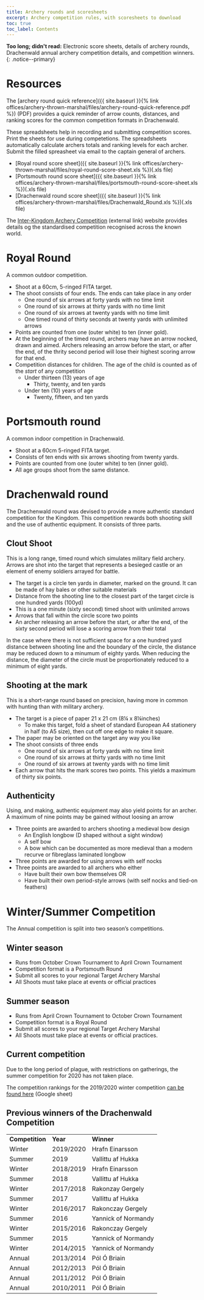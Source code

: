 ```yaml
---
title: Archery rounds and scoresheets 
excerpt: Archery competition rules, with scoresheets to download
toc: true
toc_label: Contents
---
```


__Too long; didn't read:__ Electronic score sheets, details of archery rounds, Drachenwald annual archery competition details, and competition winners. 
{: .notice--primary}

# Resources

The [archery round quick reference]({{ site.baseurl }}{% link offices/archery-thrown-marshal/files/archery-round-quick-reference.pdf %}) (PDF) provides a quick reminder of arrow counts, distances, and ranking scores for the common competition formats in Drachenwald.

These spreadsheets help in recording and submitting competition scores. Print the sheets for use during competetions. The spreadsheets automatically calculate archers totals and ranking levels for each archer. Submit the filled spreasheet via email to the captain general of archers.
* [Royal round score sheet]({{ site.baseurl }}{% link offices/archery-thrown-marshal/files/royal-round-score-sheet.xls %})(.xls file)
* [Portsmouth round score sheet]({{ site.baseurl }}{% link offices/archery-thrown-marshal/files/portsmouth-round-score-sheet.xls %})(.xls file)
* [Drachenwald round score sheet]({{ site.baseurl }}{% link offices/archery-thrown-marshal/files/Drachenwald_Round.xls %})(.xls file)


The [Inter-Kingdom Archery Competition](http://scores-sca.org/home/index.php?R=10) (external link) website provides details og the standardised competition recognised across the known world.

# Royal Round

A common outdoor competition.

* Shoot at a 60cm, 5-ringed FITA target.
* The shoot consists of four ends. The ends can take place in any order
  * One round of six arrows at forty yards with no time limit
  * One round of six arrows at thirty yards with no time limit
  * One round of six arrows at twenty yards with no time limit
  * One timed round of thirty seconds at twenty yards with unlimited arrows
* Points are counted from one (outer white) to ten (inner gold).
* At the beginning of the timed round, archers may have an arrow nocked, drawn and aimed. Archers releasing an arrow before the start, or after the end, of the thrity second period will lose their highest scoring arrow for that end.
* Competition distances for children. The age of the child is counted as of the *start* of any competition
  * Under thirteen (13) years of age
    * Thirty, twenty, and ten yards
  * Under ten (10) years of age
    * Twenty, fifteen, and ten yards

# Portsmouth round 

A common indoor competition in Drachenwald.

* Shoot at a 60cm 5-ringed FITA target.
* Consists of ten ends with six arrows shooting from twenty yards.
* Points are counted from one (outer white) to ten (inner gold).
* All age groups shoot from the same distance.

# Drachenwald round

The Drachenwald round was devised to provide a more authentic standard competition for the Kingdom. This competition rewards both shooting skill and the use of authentic equipment. It consists of three parts.

## Clout Shoot
This is a long range, timed round which simulates military field archery. Arrows are shot into the target that represents a besieged castle or an element of enemy soldiers arrayed for battle. 

* The target is a circle ten yards in diameter, marked on the ground. It can be made of hay bales or other suitable materials
* Distance  from the shooting line to the closest part of the target circle is one hundred yards (100yd)
* This is a one minute (sixty second) timed shoot with unlimited arrows
* Arrows that fall within the circle score two points
* An archer releasing an arrow before the start, or after the end, of the sixty second period will lose a scoring arrow from their total

In the case where there is not sufficient space for a one hundred yard distance between shooting line and the boundary of the circle, the distance may be reduced down to a minumum of eighty yards. When reducing the distance, the diameter of the circle must be proportionately reduced to a minimum of eight yards.

## Shooting at the mark
This is a short-range round based on precision, having more in common with hunting than with military archery.  

* The target is a piece of paper 21 x 21 cm (8¼ x 8¼inches)
  * To make this target, fold a sheet of standard European A4 stationery in half (to A5 size), then cut off one edge to make it square. 
* The paper may be oriented on the target any way you like
* The shoot consists of three ends
  * One round of six arrows at forty yards with no time limit
  * One round of six arrows at thirty yards with no time limit
  * One round of six arrows at twenty yards with no time limit
* Each arrow that hits the mark scores two points. This yields a maximum of thirty six points.
   
## Authenticity
Using, and making, authentic equipment may also yield points for an archer. A maximum of nine points may be gained without loosing an arrow
   * Three points are awarded to archers shooting a medieval bow design
     * An English longbow (D shaped without a sight window)
     * A self bow
     * A bow which can be documented as more medieval than a modern recurve or fibreglass laminated longbow
   * Three points are awarded for using arrows with self nocks
   * Three points are awarded to all archers who either
     * Have built their own bow themselves OR
     * Have built their own period-style arrows (with self nocks and tied-on feathers)

 
# Winter/Summer Competition

The Annual competition is split into two season’s competitions.

## Winter season

* Runs from October Crown Tournament to April Crown Tournament
* Competition format is a Portsmouth Round
* Submit all scores to your regional Target Archery Marshal
* All Shoots must take place at events or official practices
 
## Summer season

* Runs from April Crown Tournament to October Crown Tournament
* Competition format is a Royal Round
* Submit all scores to your regional Target Archery Marshal
* All Shoots must take place at events or official practices.


## Current competition

Due to the long period of plague, with restrictions on gatherings, the summer competition for 2020 has not taken place.

The competition rankings for the 2019/2020 winter competition [can be found here](https://docs.google.com/spreadsheets/d/11BDVwXBRAK033-XQSj9lmyqqZRVhZBEQGpEcOBIM87s/edit?fbclid=IwAR3mdCOeO1HLXgAAYqWBC8KdUhTZyrHapvum1nEHW3M9ImonxImEPIz24D8#gid=358402896) (Google sheet)


## Previous winners of the Drachenwald Competition

<table>
<tr><td><strong>Competition</strong></td><td><strong>Year</strong></td><td><strong>Winner</strong></td></tr>
<tr><td>Winter</td><td>2019/2020</td><td>Hrafn Einarsson</td></tr>
<tr><td>Summer</td><td>2019</td><td>Vallittu af Hukka</td></tr>
<tr><td>Winter</td><td>2018/2019</td><td>Hrafn Einarsson</td></tr>
<tr><td>Summer</td><td>2018</td><td>Vallittu af Hukka</td></tr>
<tr><td>Winter</td><td>2017/2018</td><td>Rakonzay Gergely</td></tr>
<tr><td>Summer</td><td>2017</td><td>Vallittu af Hukka</td></tr>
<tr><td>Winter</td><td>2016/2017</td><td>Rakonczay Gergely</td></tr>
<tr><td>Summer</td><td>2016</td><td>Yannick of Normandy</td></tr>
<tr><td>Winter</td><td>2015/2016</td><td>Rakonczay Gergely</td></tr>
<tr><td>Summer</td><td>2015</td><td>Yannick of Normandy</td></tr>
<tr><td>Winter</td><td>2014/2015</td><td>Yannick of Normandy</td></tr>
<tr><td>Annual</td><td>2013/2014</td><td>Pól Ó Briain</td></tr>
<tr><td>Annual</td><td>2012/2013</td><td>Pól Ó Briain</td></tr>
<tr><td>Annual</td><td>2011/2012</td><td>Pól Ó Briain</td></tr>
<tr><td>Annual</td><td>2010/2011</td><td>Pól Ó Briain</td></tr>
</table>
